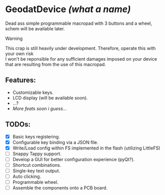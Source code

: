 # GeodatDevice *(what a name)*  

Dead ass simple programmable macropad with 3 buttons and a wheel, schem will be available later. 
> [!Warning]
> This crap is still heavily under development. Therefore, operate this with your own risk   
> I won't be reponsible for any sufficient damages imposed on your device   
> that are resulting from the use of this macropad.   

## Features: 
- Customizable keys. 
- LCD display (will be available soon). 
- ...? 
- _More feats soon i guess..._ 

## TODOs: 
- [x] Basic keys registering. 
- [x] Configurable key binding via a JSON file. 
- [x] Write/Load config within FS implemented in the flash (utilizing LittleFS) 
- [ ] Snappy Tappy support. 
- [ ] Develop a GUI for better configuration experience (pyQt?). 
- [ ] Shortcut combinations. 
- [ ] Single-key text output. 
- [ ] Auto clicking.
- [ ] Programmable wheel. 
- [ ] Assemble the components onto a PCB board. 
